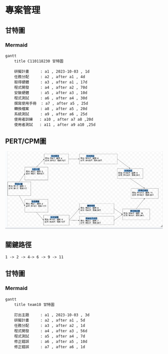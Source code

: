 # 專案管理

## 甘特圖
### Mermaid
```mermaid
gantt
    title C110118230 甘特圖

    研擬計畫     : a1 , 2023-10-03 , 1d
    任務分配     : a2 , after a1 , 4d
    取得硬體     : a3 , after a1 , 17d
    程式開發     : a4 , after a2 , 70d
    安裝硬體     : a5 , after a3 , 10d
    程式測試     : a6 , after a4 , 30d
    撰寫使用手冊  : a7 , after a5 , 25d
    轉換檔案     : a8 , after a5 , 20d
    系統測試     : a9 , after a6 , 25d
    使用者訓練   : a10 , after a7 a8 ,20d
    使用者測試   : a11 , after a9 a10 ,25d
```


## PERT/CPM圖
![PERTJPG](圖片1.png)

## 關鍵路徑
```
1 -> 2 -> 4-> 6 -> 9 -> 11

```
## 甘特圖
### Mermaid
```mermaid
gantt
    title team10 甘特圖

    訂出主題     : a1 , 2023-10-03 , 3d
    研擬計畫     : a2 , after a1 , 5d
    任務分配     : a3 , after a2 , 1d
    程式開發     : a4 , after a3 , 56d
    程式測試     : a5 , after a4 , 7d
    修正錯誤     : a6 , after a5 , 10d
    修正錯誤     : a7 , after a6 , 1d
```
